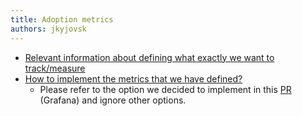 ```yaml
---
title: Adoption metrics
authors: jkyjovsk
---
```


- [Relevant information about defining what exactly we want to track/measure](adoption-metrics/define-adoption-metrics)
- [How to implement the metrics that we have defined?](adoption-metrics/implementation)
  - Please refer to the option we decided to implement in this
    [PR](https://github.com/packit/research/pull/149) (Grafana) and ignore other
    options.
